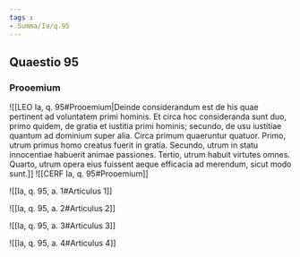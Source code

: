 ```yaml
---
tags : 
- Summa/Ia/q.95
---
```


## Quaestio 95

### Prooemium

![[LEO Ia, q. 95#Prooemium|Deinde considerandum est de his quae pertinent ad voluntatem primi hominis. Et circa hoc consideranda sunt duo, primo quidem, de gratia et iustitia primi hominis; secundo, de usu iustitiae quantum ad dominium super alia. Circa primum quaeruntur quatuor. Primo, utrum primus homo creatus fuerit in gratia. Secundo, utrum in statu innocentiae habuerit animae passiones. Tertio, utrum habuit virtutes omnes. Quarto, utrum opera eius fuissent aeque efficacia ad merendum, sicut modo sunt.]]
![[CERF Ia, q. 95#Prooemium]]

![[Ia, q. 95, a. 1#Articulus 1]]

![[Ia, q. 95, a. 2#Articulus 2]]

![[Ia, q. 95, a. 3#Articulus 3]]

![[Ia, q. 95, a. 4#Articulus 4]]

